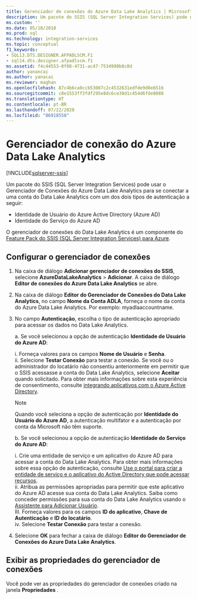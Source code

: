 ```yaml
---
title: Gerenciador de conexões do Azure Data Lake Analytics | Microsoft Docs
description: Um pacote do SSIS (SQL Server Integration Services) pode usar o Gerenciador de Conexões do Azure Data Lake Analytics para se conectar a uma conta do Data Lake Analytics.
ms.custom: ''
ms.date: 05/18/2018
ms.prod: sql
ms.technology: integration-services
ms.topic: conceptual
f1_keywords:
- SQL13.DTS.DESIGNER.AFPADLSCM.F1
- sql14.dts.designer.afpadlscm.f1
ms.assetid: f4c44553-0f08-4731-ac47-7534990b8c8d
author: yanancai
ms.author: yanacai
ms.reviewer: maghan
ms.openlocfilehash: 87c4b6ca0ccb53087c2c4532631edfde9d0e6516
ms.sourcegitcommit: c8e1553ff3fdf295e8dc6ce30d1c454d6fde8088
ms.translationtype: HT
ms.contentlocale: pt-BR
ms.lasthandoff: 07/22/2020
ms.locfileid: "86918558"
---
```

# <a name="azure-data-lake-analytics-connection-manager"></a>Gerenciador de conexão do Azure Data Lake Analytics

[!INCLUDE[sqlserver-ssis](../../includes/applies-to-version/sqlserver-ssis.md)]



Um pacote do SSIS (SQL Server Integration Services) pode usar o Gerenciador de Conexões do Azure Data Lake Analytics para se conectar a uma conta do Data Lake Analytics com um dos dois tipos de autenticação a seguir:
-   Identidade de Usuário do Azure Active Directory (Azure AD)
-   Identidade do Serviço do Azure AD 

O gerenciador de conexões do Data Lake Analytics é um componente do [Feature Pack do SSIS (SQL Server Integration Services) para Azure](../../integration-services/azure-feature-pack-for-integration-services-ssis.md).
 
## <a name="configure-the-connection-manager"></a>Configurar o gerenciador de conexões

1. Na caixa de diálogo **Adicionar gerenciador de conexões do SSIS**, selecione **AzureDataLakeAnalytics** > **Adicionar**. A caixa de diálogo **Editor de conexões do Azure Data Lake Analytics** se abre.
  
2. Na caixa de diálogo **Editor do Gerenciador de Conexões do Data Lake Analytics**, no campo **Nome da Conta ADLA**, forneça o nome da conta do Azure Data Lake Analytics. Por exemplo: myadlaaccountname.
  
3. No campo **Autenticação**, escolha o tipo de autenticação apropriado para acessar os dados no Data Lake Analytics.

   a. Se você selecionou a opção de autenticação **Identidade de Usuário do Azure AD**:
   
      i. Forneça valores para os campos **Nome de Usuário** e **Senha**.    
      ii. Selecione **Testar Conexão** para testar a conexão. Se você ou o administrador do locatário não consentiu anteriormente em permitir que o SSIS acessasse a conta do Data Lake Analytics, selecione **Aceitar** quando solicitado. Para obter mais informações sobre esta experiência de consentimento, consulte [integrando aplicativos com o Azure Active Directory](https://docs.microsoft.com/azure/active-directory/manage-apps/plan-an-application-integration#integrating-applications-with-azure-ad).
    
   > [!NOTE] 
   > Quando você seleciona a opção de autenticação por **Identidade do Usuário do Azure AD**, a autenticação multifator e a autenticação por conta da Microsoft não têm suporte.
    
   b. Se você selecionou a opção de autenticação **Identidade do Serviço do Azure AD**:
   
      i. Crie uma entidade de serviço e um aplicativo do Azure AD para acessar a conta do Data Lake Analytics. Para obter mais informações sobre essa opção de autenticação, consulte [Use o portal para criar a entidade de serviço e o aplicativo do Active Directory que pode acessar recursos](https://docs.microsoft.com/azure/azure-resource-manager/resource-group-create-service-principal-portal).    
      ii. Atribua as permissões apropriadas para permitir que este aplicativo do Azure AD acesse sua conta do Data Lake Analytics. Saiba como conceder permissões para sua conta do Data Lake Analytics usando o [Assistente para Adicionar Usuário](https://docs.microsoft.com/azure/data-lake-analytics/data-lake-analytics-manage-use-portal#add-a-new-user).    
      III. Forneça valores para os campos **ID do aplicativo**, **Chave de Autenticação** e **ID do locatário**.    
      iv. Selecione **Testar Conexão** para testar a conexão.  

4. Selecione **OK** para fechar a caixa de diálogo **Editor do Gerenciador de Conexões do Azure Data Lake Analytics**.  

## <a name="view-the-properties-of-the-connection-manager"></a>Exibir as propriedades do gerenciador de conexões
Você pode ver as propriedades do gerenciador de conexões criado na janela **Propriedades** .  
  
  
